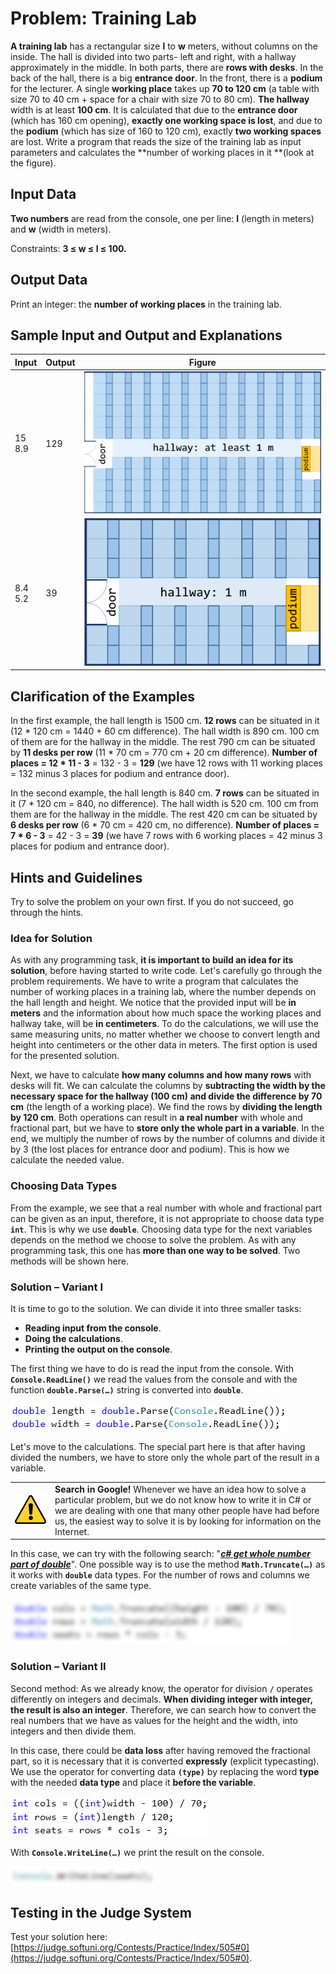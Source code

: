 # Problem: Training Lab

**A training lab** has a rectangular size **l** to **w** meters, without columns on the inside. The hall is divided into two parts- left and right, with a hallway approximately in the middle. In both parts, there are **rows with desks**. In the back of the hall, there is a big **entrance door**. In the front, there is a **podium** for the lecturer. A single **working place** takes up **70 to 120 cm** \(a table with size 70 to 40 cm + space for a chair with size 70 to 80 cm\). **The hallway** width is at least **100 cm**. It is calculated that due to the **entrance door** \(which has 160 cm opening\), **exactly one working space is lost**, and due to the **podium** \(which has size of 160 to 120 cm\), exactly **two working spaces** are lost. Write a program that reads the size of the training lab as input parameters and calculates the **number of working places in it **\(look at the figure\).

## Input Data

**Two numbers** are read from the console, one per line: **l** \(length in meters\) and **w** \(width in meters\).

Constraints: **3 ≤ w ≤ l ≤ 100.**

## Output Data

Print an integer: the **number of working places** in the training lab.

## Sample Input and Output and Explanations

| Input   | Output | Figure |
|---------|--------|--------|
|15<br>8.9  |129  | ![](/assets/chapter-2-2-images/01.Training-lab-01.png)       | 
|8.4<br>5.2 |39    | ![](/assets/chapter-2-2-images/01.Training-lab-02.png)        |

## Clarification of the Examples

In the first example, the hall length is 1500 cm. **12 rows** can be situated in it (12 * 120 cm = 1440 + 60 cm difference). The hall width is 890 cm. 100 cm of them are for the hallway in the middle. The rest 790 cm can be situated by **11 desks per row** (11 * 70 cm = 770 cm + 20 cm difference). **Number of places = 12 * 11 - 3** = 132 - 3 = **129** (we have 12 rows with 11 working places = 132 minus 3 places for podium and entrance door).

In the second example, the hall length is 840 cm. **7 rows** can be situated in it (7 * 120 cm = 840, no difference). The hall width is 520 cm. 100 cm from them are for the hallway in the middle. The rest 420 cm can be situated by **6 desks per row** (6 * 70 cm = 420 cm, no difference). **Number of places = 7 * 6 - 3** = 42 - 3 = **39** (we have 7 rows with 6 working places = 42 minus 3 places for podium and entrance door).

## Hints and Guidelines

Try to solve the problem on your own first. If you do not succeed, go through the hints.

### Idea for Solution

As with any programming task, **it is important to build an idea for its solution**, before having started to write code. Let's carefully go through the problem requirements. We have to write a program that calculates the number of working places in a training lab, where the number depends on the hall length and height. We notice that the provided input will be **in meters** and the information about how much space the working places and hallway take, will be **in centimeters**. To do the calculations, we will use the same measuring units, no matter whether we choose to convert length and height into centimeters or the other data in meters. The first option is used for the presented solution.  

Next, we have to calculate **how many columns and how many rows** with desks will fit. We can calculate the columns by **subtracting the width by the necessary space for the hallway (100 cm) and divide the difference by 70 cm** (the length of a working place). We find the rows by **dividing the length by 120 cm**. Both operations can result in **a real number** with whole and fractional part, but we have to **store only the whole part in a variable**. In the end, we multiply the number of rows by the number of columns and divide it by 3 (the lost places for entrance door and podium). This is how we calculate the needed value.

### Choosing Data Types

From the example, we see that a real number with whole and fractional part can be given as an input, therefore, it is not appropriate to choose data type **`int`**. This is why we use **`double`**. Choosing data type for the next variables depends on the method we choose to solve the problem. As with any programming task, this one has **more than one way to be solved**. Two methods will be shown here.

### Solution – Variant I

It is time to go to the solution. We can divide it into three smaller tasks: 
* **Reading input from the console**.
* **Doing the calculations**.
* **Printing the output on the console**.

The first thing we have to do is read the input from the console. With **`Console.ReadLine()`** we read the values from the console and with the function **`double.Parse(…)`** string is converted into **`double`**.

![](/assets/chapter-2-2-images/01.Training-lab-03.png)

Let's move to the calculations. The special part here is that after having divided the numbers, we have to store only the whole part of the result in a variable. 

<table><tr><td><img src="/assets/alert-icon.png" style="max-width:50px" /></td>
<td><b>Search in Google!</b> Whenever we have an idea how to solve a particular problem, but we do not know how to write it in C# or we are dealing with one that many other people have had before us, the easiest way to solve it is by looking for information on the Internet.</td>
</tr></table>

In this case, we can try with the following search: "[***c# get whole number part of double***](https://www.google.com/?q=c%23+get+whole+number+part+of+double)". One possible way is to use the method **`Math.Truncate(…)`** as it works with **`double`** data types. For the number of rows and columns we create variables of the same type.

![](/assets/chapter-2-2-images/01.Training-lab-04.png)

### Solution – Variant II

Second method: As we already know, the operator for division **`/`** operates differently on integers and decimals. **When dividing integer with integer, the result is also an integer**. Therefore, we can search how to convert the real numbers that we have as values for the height and the width, into integers and then divide them. 

In this case, there could be **data loss** after having removed the fractional part, so it is necessary that it is converted **expressly** (explicit typecasting). We use the operator for converting data **`(type)`** by replacing the word **type** with the needed **data type** and place it **before the variable**.

![](/assets/chapter-2-2-images/01.Training-lab-05.png)

With **`Console.WriteLine(…)`** we print the result on the console.

![](/assets/chapter-2-2-images/01.Training-lab-06.png)

## Testing in the Judge System

Test your solution here: [https://judge.softuni.org/Contests/Practice/Index/505#0](https://judge.softuni.org/Contests/Practice/Index/505#0).
